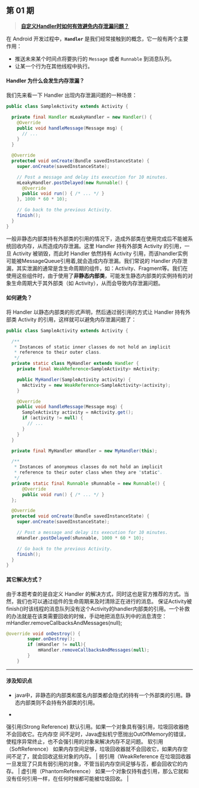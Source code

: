 ## 第 01 期

> [**自定义Handler时如何有效避免内存泄漏问题？**](https://github.com/Moosphan/Android-Daily-Interview/issues/1)

在 Android 开发过程中，**`Handler`** 是我们经常接触到的概念，它一般有两个主要作用：

- 推送未来某个时间点将要执行的 `Message` 或者 `Runnable` 到消息队列。
- 让某一个行为在其他线程中执行。

#### Handler 为什么会发生内存泄漏？

我们先来看一下 Handler 出现内存泄漏问题的一种场景：

```java
public class SampleActivity extends Activity {

  private final Handler mLeakyHandler = new Handler() {
    @Override
    public void handleMessage(Message msg) {
      // ...
    }
  }

  @Override
  protected void onCreate(Bundle savedInstanceState) {
    super.onCreate(savedInstanceState);

    // Post a message and delay its execution for 10 minutes.
    mLeakyHandler.postDelayed(new Runnable() {
      @Override
      public void run() { /* ... */ }
    }, 1000 * 60 * 10);

    // Go back to the previous Activity.
    finish();
  }
}
```

一般非静态内部类持有外部类的引用的情况下，造成外部类在使用完成后不能被系统回收内存，从而造成内存泄漏。这里 Handler 持有外部类 Activity 的引用，一旦 Activity 被销毁，而此时 Handler 依然持有 Activity 引用，而该handler实例可能被MessageQueue引用着,就会造成内存泄漏。我们常说的 Handler 内存泄漏，其实泄漏的通常是含生命周期的组件，如：Activity、Fragment等。我们在使用这些组件时，由于使用了**非静态内部类**，可能发生静态内部类的实例持有的对象生命周期大于其外部类（如 Activity），从而会导致内存泄漏问题。

#### 如何避免？

将 Handler 以静态内部类的形式声明，然后通过弱引用的方式让 Handler 持有外部类 Activity 的引用，这样就可以避免内存泄漏问题了：

```java
public class SampleActivity extends Activity {

  /**
   * Instances of static inner classes do not hold an implicit
   * reference to their outer class.
   */
  private static class MyHandler extends Handler {
    private final WeakReference<SampleActivity> mActivity;

    public MyHandler(SampleActivity activity) {
      mActivity = new WeakReference<SampleActivity>(activity);
    }

    @Override
    public void handleMessage(Message msg) {
      SampleActivity activity = mActivity.get();
      if (activity != null) {
        // ...
      }
    }
  }

  private final MyHandler mHandler = new MyHandler(this);

  /**
   * Instances of anonymous classes do not hold an implicit
   * reference to their outer class when they are "static".
   */
  private static final Runnable sRunnable = new Runnable() {
      @Override
      public void run() { /* ... */ }
  };

  @Override
  protected void onCreate(Bundle savedInstanceState) {
    super.onCreate(savedInstanceState);

    // Post a message and delay its execution for 10 minutes.
    mHandler.postDelayed(sRunnable, 1000 * 60 * 10);

    // Go back to the previous Activity.
    finish();
  }
}
```

#### 其它解决方式？

由于本题考查的是自定义 Handler 的解决方式，同时这也是官方推荐的方式。当然，我们也可以通过组件的生命周期来及时清除正在进行的消息。
保证Activity被finish()时该线程的消息队列没有这个Activity的handler内部类的引用。一个补救的办法就是在该类需要回收的时候，手动地把消息队列中的消息清空：mHandler.removeCallbacksAndMessages(null);

```java
@override void onDestroy() {
        super.onDestroy();
        if (mHandler != null){
            mHandler.removeCallbacksAndMessages(null);
        }
    }
```

----------------------

#### 涉及知识点

- java中，非静态的内部类和匿名内部类都会隐式的持有一个外部类的引用。静态内部类则不会持有外部类的引用。

- 
强引用(Strong Reference)   默认引用。如果一个对象具有强引用，垃圾回收器绝不会回收它。在内存空 间不足时，Java虚拟机宁愿抛出OutOfMemory的错误，使程序异常终止，也不会强引用的对象来解决内存不足问题。
软引用（SoftReference）    如果内存空间足够，垃圾回收器就不会回收它，如果内存空间不足了，就会回收这些对象的内存。 |
弱引用（WeakReference      在垃圾回收器一旦发现了只具有弱引用的对象，不管当前内存空间足够与否，都会回收它的内存。 |
虚引用（PhantomReference） 如果一个对象仅持有虚引用，那么它就和没有任何引用一样，在任何时候都可能被垃圾回收。 |

